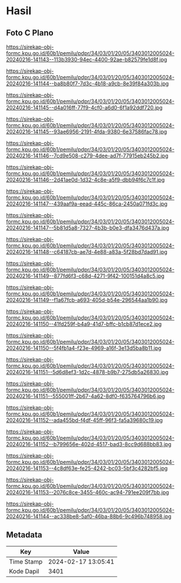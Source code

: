 # Hasil

## Foto C Plano

https://sirekap-obj-formc.kpu.go.id/60b1/pemilu/pdpr/34/03/01/20/05/3403012005024-20240216-141143--113b3930-94ec-4400-92ae-b82579fe1d8f.jpg

https://sirekap-obj-formc.kpu.go.id/60b1/pemilu/pdpr/34/03/01/20/05/3403012005024-20240216-141144--ba8b80f7-7d3c-4b18-a9cb-8e39f84a303b.jpg

https://sirekap-obj-formc.kpu.go.id/60b1/pemilu/pdpr/34/03/01/20/05/3403012005024-20240216-141145--d4a016ff-77f9-4cf0-a6d0-6f1a92ddf720.jpg

https://sirekap-obj-formc.kpu.go.id/60b1/pemilu/pdpr/34/03/01/20/05/3403012005024-20240216-141145--93ae6956-2191-4fda-9380-6e37586fac78.jpg

https://sirekap-obj-formc.kpu.go.id/60b1/pemilu/pdpr/34/03/01/20/05/3403012005024-20240216-141146--7cd9e508-c279-4dee-ad7f-77915eb245b2.jpg

https://sirekap-obj-formc.kpu.go.id/60b1/pemilu/pdpr/34/03/01/20/05/3403012005024-20240216-141146--2d41ae0d-1d32-4c8e-a5f9-dbb94f6c7c1f.jpg

https://sirekap-obj-formc.kpu.go.id/60b1/pemilu/pdpr/34/03/01/20/05/3403012005024-20240216-141147--439aaf9a-eead-445c-86ca-2450a071fd3c.jpg

https://sirekap-obj-formc.kpu.go.id/60b1/pemilu/pdpr/34/03/01/20/05/3403012005024-20240216-141147--5b81d5a8-7327-4b3b-b0e3-dfa3476d437a.jpg

https://sirekap-obj-formc.kpu.go.id/60b1/pemilu/pdpr/34/03/01/20/05/3403012005024-20240216-141148--c64187cb-ae7d-4e88-a83a-5f28bd7dad91.jpg

https://sirekap-obj-formc.kpu.go.id/60b1/pemilu/pdpr/34/03/01/20/05/3403012005024-20240216-141149--877fd6f3-c68d-4271-9f42-100151d4a8c5.jpg

https://sirekap-obj-formc.kpu.go.id/60b1/pemilu/pdpr/34/03/01/20/05/3403012005024-20240216-141149--f1a67fcb-a693-405d-b54e-296544aa1b90.jpg

https://sirekap-obj-formc.kpu.go.id/60b1/pemilu/pdpr/34/03/01/20/05/3403012005024-20240216-141150--41fd259f-b4a9-41d7-bffc-b1cb87d1ece2.jpg

https://sirekap-obj-formc.kpu.go.id/60b1/pemilu/pdpr/34/03/01/20/05/3403012005024-20240216-141150--5f4fb1a4-f23e-4969-a16f-3e13d5ba8b11.jpg

https://sirekap-obj-formc.kpu.go.id/60b1/pemilu/pdpr/34/03/01/20/05/3403012005024-20240216-141151--5d6d8ef3-1d2c-4878-b9b7-275db5a26830.jpg

https://sirekap-obj-formc.kpu.go.id/60b1/pemilu/pdpr/34/03/01/20/05/3403012005024-20240216-141151--555001ff-2b67-4a62-8df0-f635764796b6.jpg

https://sirekap-obj-formc.kpu.go.id/60b1/pemilu/pdpr/34/03/01/20/05/3403012005024-20240216-141152--ada455bd-f4df-45ff-96f3-fa5a39680c19.jpg

https://sirekap-obj-formc.kpu.go.id/60b1/pemilu/pdpr/34/03/01/20/05/3403012005024-20240216-141152--b799656e-402d-4517-bad3-8cc9d688bb83.jpg

https://sirekap-obj-formc.kpu.go.id/60b1/pemilu/pdpr/34/03/01/20/05/3403012005024-20240216-141153--4c8df63e-fe25-4242-bc03-5bf3c4282bf5.jpg

https://sirekap-obj-formc.kpu.go.id/60b1/pemilu/pdpr/34/03/01/20/05/3403012005024-20240216-141153--2076c8ce-3455-460c-ac94-791ee209f7bb.jpg

https://sirekap-obj-formc.kpu.go.id/60b1/pemilu/pdpr/34/03/01/20/05/3403012005024-20240216-141144--ac338be8-5af0-46ba-88b6-9c496b748958.jpg


## Metadata

| Key        | Value               |
| ---------- | ------------------- |
| Time Stamp | 2024-02-17 13:05:41 |
| Kode Dapil | 3401                |



